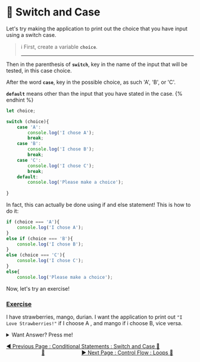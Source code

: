 # :key: Switch and Case

Let's try making the application to print out the choice that you have input using a switch case.

> :information_source:  First, create a variable **`choice`**. 
<br><hr>

Then in the parenthesis of **`switch`**, key in the name of the input that will be tested, in this case choice.

After the word **`case`**, key in the possible choice, as such 'A', 'B', or 'C'.

**`default`** means other than the input that you have stated in the case.
{% endhint %}

```javascript
let choice;

switch (choice){
    case 'A':
        console.log('I chose A');
        break;
    case 'B':
        console.log('I chose B');
        break;
    case 'C':
        console.log('I chose C');
        break;
    default:
        console.log('Please make a choice');
    
}
```

In fact, this can actually be done using if and else statement! This is how to do it:

```javascript
if (choice === 'A'){
    console.log('I chose A');
}
else if (choice === 'B'){
    console.log('I chose B');
}
else (choice === 'C'){
    console.log('I chose C');
}
else{
    console.log('Please make a choice');
```

Now, let's try an exercise!

### <ins>Exercise</ins>

I have strawberries, mango, durian. I want the application to print out `"I Love Strawberries!"` if I choose A , and mango if i choose B, vice versa.

<details>
<summary>Want Answer? Press me!</summary>
<br>

```javascript
let choice;

switch (choice){
    case 'A'
        console.log("I LOVE Strawberries!");
        break;
    case 'B'
        console.log("I LOVE Mango!");    
        break;
    case 'C'
        console.log("I LOVE Durian!");
        break;
    default:
        console.log("Please make a choice.");
}

```
</details>

[:arrow_backward: Previous Page : Conditional Statements : Switch and Case :key: ](switch-and-case.md)  &nbsp;&nbsp;&nbsp;&nbsp;&nbsp;&nbsp;&nbsp;&nbsp;&nbsp;&nbsp;&nbsp;&nbsp;&nbsp;&nbsp;&nbsp;&nbsp;&nbsp;&nbsp;&nbsp;&nbsp;&nbsp;&nbsp;&nbsp;&nbsp;[:house_with_garden:](../../README.md)&nbsp;&nbsp;&nbsp;&nbsp;&nbsp;&nbsp;&nbsp;&nbsp;&nbsp;&nbsp;&nbsp;&nbsp;&nbsp;&nbsp;&nbsp;&nbsp;&nbsp;&nbsp;&nbsp;&nbsp;&nbsp;&nbsp;&nbsp;&nbsp;    [:arrow_forward: Next Page : Control Flow : Loops :triangular_flag_on_post:](../loops/README.md)